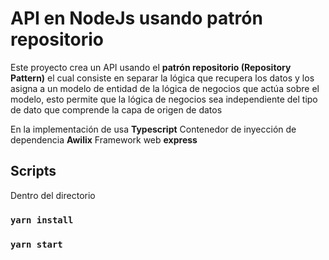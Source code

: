 # API en NodeJs usando patrón repositorio
Este proyecto crea un API usando el **patrón repositorio (Repository Pattern)** el cual consiste en separar la lógica que recupera los datos y los asigna a un modelo de entidad de la lógica de negocios que actúa sobre el modelo, esto permite que la lógica de negocios sea independiente del tipo de dato que comprende la capa de origen de datos

En la implementación de usa **Typescript** 
Contenedor de inyección de dependencia **Awilix**
Framework web **express**


##  Scripts
Dentro del directorio
### `yarn install`
### `yarn start`



